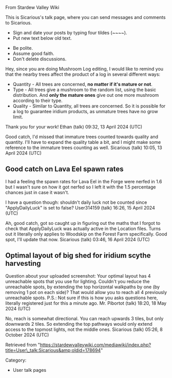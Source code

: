From Stardew Valley Wiki

This is Sicarious's talk page, where you can send messages and comments to Sicarious.

- Sign and date your posts by typing four tildes (~~~~).
- Put new text below old text.

<!--THE END-->

- Be polite.
- Assume good faith.
- Don't delete discussions.

Hey, since you are doing Mushroom Log editing, I would like to remind you that the nearby trees affect the product of a log in several different ways:

- Quantity - All trees are concerned, **no matter if it's mature or not**.
- Type - All trees give a mushroom to the random list, using the basic distribution. And **only the mature ones** give out one more mushroom according to their type.
- Quality - Similar to Quantity, all trees are concerned. So it is possible for a log to guarantee iridium products, as unmature trees have no grow limit.

Thank you for your work! Ethan (talk) 09:32, 13 April 2024 (UTC)

Good catch, I'd missed that immature trees counted towards quality and quantity. I'll have to expand the quality table a bit, and I might make some reference to the immature trees counting as well. Sicarious (talk) 10:05, 13 April 2024 (UTC)

## Good catch on Lava Eel spawn rates

I had a feeling the spawn rates for Lava Eel in the Forge were nerfed in 1.6 but I wasn't sure on how it got nerfed so I left it with the 1.5 percentage chances just in case it wasn't.

I have a question though: shouldn't daily luck not be counted since "ApplyDailyLuck" is set to false? User314159 (talk) 16:26, 15 April 2024 (UTC)

Ah, good catch, got so caught up in figuring out the maths that I forgot to check that ApplyDailyLuck was actually active in the Location files. Turns out it literally only applies to Woodskip on the Forest Farm specifically. Good spot, I'll update that now. Sicarious (talk) 03:46, 16 April 2024 (UTC)

## Optimal layout of big shed for iridium scythe harvesting

Question about your uploaded screenshot: Your optimal layout has 4 unreachable spots that you use for lighting. Couldn't you reduce the unreachable spots, by extending the top horizontal walkpaths by one (by removing 1 pot on each side)? That would allow you to reach all 4 previously unreachable spots. P.S.: Not sure if this is how you asks questions here, literally registered just for this a minute ago. Mr. Pibortot (talk) 18:20, 18 May 2024 (UTC)

No, reach is somewhat directional. You can reach upwards 3 tiles, but only downwards 2 tiles. So extending the top pathways would only extend access to the topmost lights, not the middle ones. Sicarious (talk) 05:26, 8 October 2024 (UTC)

Retrieved from "https://stardewvalleywiki.com/mediawiki/index.php?title=User\_talk:Sicarious&amp;oldid=178694"

Category:

- User talk pages